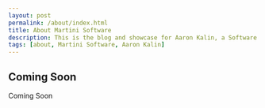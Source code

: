 ```yaml
---
layout: post
permalink: /about/index.html
title: About Martini Software
description: This is the blog and showcase for Aaron Kalin, a Software Developer and System Administrator based in Chicago, IL
tags: [about, Martini Software, Aaron Kalin]
---
```


## Coming Soon

Coming Soon
